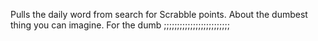 Pulls the daily word from search for Scrabble points. About the dumbest thing you can imagine. For the dumb ;;;;;;;;;;;;;;;;;;;;;;;;;
